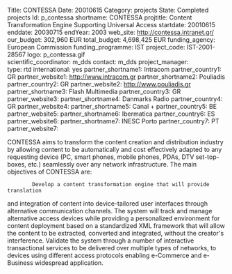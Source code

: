 Title: CONTESSA 
Date:  20010615 
Category: projects 
State: Completed projects
Id: p_contessa 
shortname: CONTESSA 
projtitle: Content Transformation Engine Supporting Universal Access 
startdate: 20010615 
enddate: 20030715 
endYear: 2003 
web_site: http://contessa.intranet.gr/ 
our_budget: 302,960 EUR
total_budget: 4,698,425 EUR 
funding_agency: European Commission 
funding_programme: IST 
project_code: IST-2001-28567 
logo: p_contessa.gif  
scientific_coordinator: m_dds 
contact: m_dds 
project_manager:  
type: rtd 
international: yes
partner_shortname1: Intracom 
partner_country1: GR 
partner_website1: http://www.intracom.gr
partner_shortname2: Pouliadis 
partner_country2: GR 
partner_website2: http://www.pouliadis.gr
partner_shortname3: Flash Multimedia 
partner_country3: GR 
partner_website3: 
partner_shortname4: Danmarks Radio 
partner_country4: GR 
partner_website4: 
partner_shortname5: Canal + 
partner_country5: BE 
partner_website5: 
partner_shortname6: Ibermatica 
partner_country6: ES 
partner_website6: 
partner_shortname7: INESC Porto 
partner_country7: PT 
partner_website7: 

CONTESSA aims to transform the content creation and distribution industry by
allowing content to be automatically and cost effectively adapted
to any requesting device (PC, smart phones, mobile phones, PDAs, DTV
set-top-boxes, etc.) seamlessly over any network infrastructure. The
main objectives of CONTESSA are:

			Develop a content transformation engine that will provide translation
and integration of content into device-tailored user interfaces through
alternative communication channels. The system will track and manage
alternative access devices while providing a personalized environment
for content deployment based on a standardized XML framework that will
allow the content to be extracted, converted and integrated, without
the creator's interference.
			Validate the system through a number of interactive transactional
services to be delivered over multiple types of networks, to devices
using different access protocols enabling e-Commerce and e-Business
widespread application.
		
	
